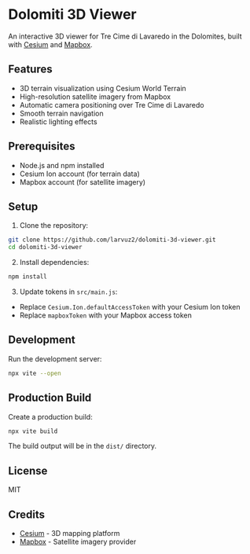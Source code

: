 # Dolomiti 3D Viewer

An interactive 3D viewer for Tre Cime di Lavaredo in the Dolomites, built with [Cesium](https://cesium.com/) and [Mapbox](https://www.mapbox.com/).

## Features

- 3D terrain visualization using Cesium World Terrain
- High-resolution satellite imagery from Mapbox
- Automatic camera positioning over Tre Cime di Lavaredo
- Smooth terrain navigation
- Realistic lighting effects

## Prerequisites

- Node.js and npm installed
- Cesium Ion account (for terrain data)
- Mapbox account (for satellite imagery)

## Setup

1. Clone the repository:
```bash
git clone https://github.com/larvuz2/dolomiti-3d-viewer.git
cd dolomiti-3d-viewer
```

2. Install dependencies:
```bash
npm install
```

3. Update tokens in `src/main.js`:
- Replace `Cesium.Ion.defaultAccessToken` with your Cesium Ion token
- Replace `mapboxToken` with your Mapbox access token

## Development

Run the development server:
```bash
npx vite --open
```

## Production Build

Create a production build:
```bash
npx vite build
```

The build output will be in the `dist/` directory.

## License

MIT

## Credits

- [Cesium](https://cesium.com/) - 3D mapping platform
- [Mapbox](https://www.mapbox.com/) - Satellite imagery provider 